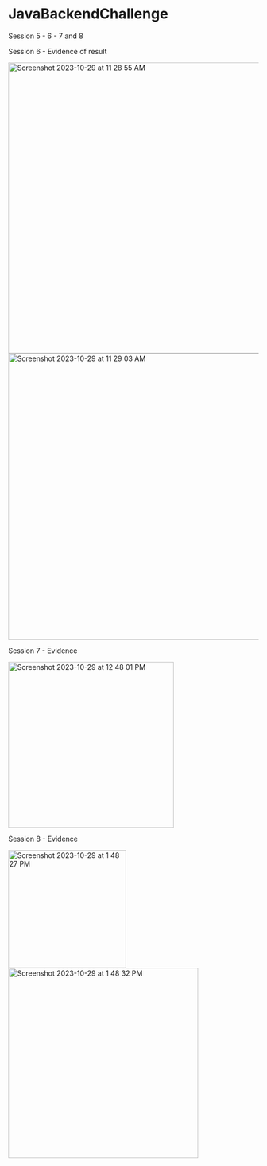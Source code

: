 # JavaBackendChallenge
Session 5 - 6 - 7 and 8


Session 6 - Evidence of result 


<img width="584" alt="Screenshot 2023-10-29 at 11 28 55 AM" src="https://github.com/AM210699/JavaBackendChallenge/assets/35904013/42b18fe9-f4fc-438b-be9c-bcab0549ddba">
<img width="575" alt="Screenshot 2023-10-29 at 11 29 03 AM" src="https://github.com/AM210699/JavaBackendChallenge/assets/35904013/28c1513b-1d56-440e-a4c0-f03213b0f147">


Session 7 - Evidence

<img width="333" alt="Screenshot 2023-10-29 at 12 48 01 PM" src="https://github.com/AM210699/JavaBackendChallenge/assets/35904013/a7e87c96-bc23-4234-bd0c-207b390721ab">




Session 8 - Evidence


<img width="237" alt="Screenshot 2023-10-29 at 1 48 27 PM" src="https://github.com/AM210699/JavaBackendChallenge/assets/35904013/7d16b80a-4176-4941-acb6-84f8ab9d10fe">

<img width="382" alt="Screenshot 2023-10-29 at 1 48 32 PM" src="https://github.com/AM210699/JavaBackendChallenge/assets/35904013/2504da41-ca59-41e0-b0ce-bf8175c8d5e0">




